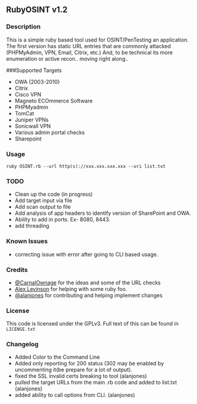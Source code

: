 ## RubyOSINT v1.2 

### Description
This is a simple ruby based tool used for OSINT/PenTesting an application. The first version has static URL entries that are commonly attacked (PHPMyAdmin, VPN, Email, Citrix, etc.)  And, to be technical its more enumeration or active recon.. moving right along..

###Supported Targets
* OWA (2003-2010)
* Citrix
* Cisco VPN
* Magneto ECOmmerce Software
* PHPMyadmin
* TomCat
* Juniper VPNs
* Sonicwall VPN
* Various admin portal checks
* Sharepoint


### Usage
```ruby OSINT.rb --url http(s)://xxx.xxx.xxx.xxx --uri list.txt```


### TODO
* Clean up the code (in progress)
* Add target input via file 
* Add scan output to file
* Add analysis of app headers to identify version of SharePoint and OWA.
* Ability to add in ports. Ex- 8080, 8443. 
* add threading

### Known Issues
* correcting issue with error after going to CLI based usage.

### Credits

* [@CarnalOwnage](https://twitter.com/carnal0wnage) for the ideas and some of the URL checks
* [Alex Levinson](https://twitter.com/alexlevinson) for helping with some ruby foo.
* [@alanjones](https://twitter.com/alanjones) for contributing and helping implement changes
### License
This code is licensed under the GPLv3. Full text of this can be found in ```LICENSE.txt```

### Changelog
* Added Color to the Command Line
* Added only reporting for 200 status (302 may be enabled by uncommenting it(be prepare for a lot of output).
* fixed the SSL invalid certs breaking to tool (alanjones)
* pulled the target URLs from the main .rb code and added to list.txt (alanjones)
* added ability to call options from CLI. (alanjones)
